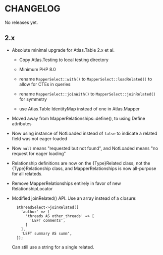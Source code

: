 # CHANGELOG

No releases yet.

## 2.x

- Absolute minimal upgrade for Atlas.Table 2.x et al.

    - Copy Atlas.Testing to local testing directory

    - Minimum PHP 8.0

    - rename `MapperSelect::with()` to `MapperSelect::loadRelated()` to allow for CTEs in queries

    - rename `MapperSelect::joinWith()` to `MapperSelect::joinRelated()` for symmetry

    - use Atlas.Table IdentityMap instead of one in Atlas.Mapper

- Moved away from MapperRelationships::define(), to using Define attributes

- Now using instance of NotLoaded instead of `false` to indicate a related field
  was not eager-loaded

- Now `null` means "requested but not found", and NotLoaded means "no request for eager loading"

- Relationship definitions are now on the {Type}Related class, not the {Type}Relationship class,
  and MapperRelationships is now all-purpose for all relateds.

- Remove MapperRelationships entirely in favor of new RelationshipLocator

- Modified joinRelated() API. Use an array instead of a closure:

        $threadSelect->joinRelated([
          'author' => [
            'threads AS other_threads' => [
              'LEFT comments',
            ]
          ],
          'LEFT summary AS summ',
        ]);

  Can still use a string for a single related.
